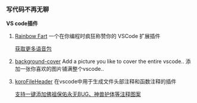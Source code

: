 ### 写代码不再无聊

**VS code插件**

1. [Rainbow Fart](https://github.com/SaekiRaku/vscode-rainbow-fart)  一个在你编程时疯狂称赞你的 VSCode 扩展插件 

   [获取更多语音包](https://github.com/topics/rainbow-fart)

2. [background-cover](https://github.com/AShujiao/vscode-background-cover)  Add a picture you like to cover the entire vscode..
   添加一张你喜欢的图片铺满整个vscode..

3. [koroFileHeader](https://github.com/OBKoro1/koro1FileHeader)  在vscode中用于生成文件头部注释和函数注释的插件

   [支持一键添加佛祖保佑永无BUG、神兽护体等注释图案](https://github.com/OBKoro1/koro1FileHeader/wiki/佛祖保佑永无BUG、神兽护体、注释图案)

